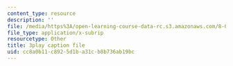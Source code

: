 ```yaml
---
content_type: resource
description: ''
file: /media/https%3A/open-learning-course-data-rc.s3.amazonaws.com/8-01sc-classical-mechanics-fall-2016/cc8a0b11c8925d1ba31cb8b736ab19bc_1UD560RQ684.vtt
file_type: application/x-subrip
resourcetype: Other
title: 3play caption file
uid: cc8a0b11-c892-5d1b-a31c-b8b736ab19bc
---
```

